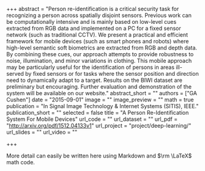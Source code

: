 +++ abstract = "Person re-identification is a critical security task for recognizing a person across spatially disjoint sensors. Previous work can be computationally intensive and is mainly based on low-level cues extracted from RGB data and implemented on a PC for a fixed sensor network (such as traditional CCTV). We present a practical and efficient framework for mobile devices (such as smart phones and robots) where high-level semantic soft biometrics are extracted from RGB and depth data. By combining these cues, our approach attempts to provide robustness to noise, illumination, and minor variations in clothing. This mobile approach may be particularly useful for the identification of persons in areas ill-served by fixed sensors or for tasks where the sensor position and direction need to dynamically adapt to a target. Results on the BIWI dataset are preliminary but encouraging. Further evaluation and demonstration of the system will be available on our website." abstract_short = "" authors = ["GA Cushen"] date = "2015-09-01" image = "" image_preview = "" math = true publication = "In Signal Image Technology & Internet Systems (SITIS), IEEE." publication_short = "" selected = false title = "A Person Re-Identification System For Mobile Devices" url_code = "" url_dataset = "" url_pdf = "http://arxiv.org/pdf/1512.04133v1" url_project = "project/deep-learning/" url_slides = "" url_video = ""

+++

More detail can easily be written here using Markdown and $\rm \LaTeX$ math code.
